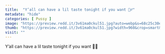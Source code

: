 ```yaml
---
title:  "Y’all can have a lil taste tonight if you want 🤷‍♂️"
metadate: "hide"
categories: [ Pussy ]
image: "https://preview.redd.it/3v61ma0ckul51.jpg?auto=webp&s=68c25c30e65b69ded154957987ad4d54a0a79c92"
thumb: "https://preview.redd.it/3v61ma0ckul51.jpg?width=960&crop=smart&auto=webp&s=1b50676e150c8cd240e1fcae67ec0fb2a8d8b117"
visit: ""
---
```

Y’all can have a lil taste tonight if you want 🤷‍♂️
